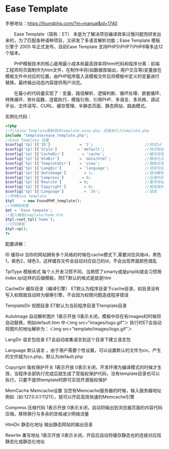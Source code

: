# Ease Template

手册地址：https://foundphp.com/?m=manual&id=1740

　　Ease Template（简称：ET） 本是为了解决项目编译效率过慢问题而研发出来的，为了匹配各种语种项目，又研发了多语言解析功能；Ease Template 模板引擎于 2005 年正式发布，目前Ease Template 支持PHP5\PHP7\PHP8等多达12个版本。
  
　　PHP模板技术的核心是用最小成本和最高效率将html代码和程序分离：前端工程师将页面制作为htm文件，在制作中将(如数据库输出，用户交互等)变量放在模板文件中对应的位置，由PHP程序载入该模板文件后将模板中定义的变量进行替换，最终输出动态内容提供用户浏览。
   
　　在最小的代码量实现了：变量、路径解析、逻辑判断、循环处理、嵌套循环、特殊循环、弥补函数、连载执行、模版引用、引用PHP、多语言、多风格、调试平台、文件读写、CURL、缓存管理、半静态页面、静态网站、路由模式。


实例化代码：   
```php
<?php   
//引入Ease Template最新版本template.ease.php，旧版本引入template.php   
include "template/ease_template.php";
//Ease Template 设置   
$config['tpl']['ID']             = '1';                       //样式id
$config['tpl']['Style']         = 'default';                  //样式地址
$config['tpl']['CacheDir']        = 'cache';                  //缓存目录
$config['tpl']['HtmDir']         = 'data/html';               //静态化目录
$config['tpl']['TemplateDir']    = 'view';                    //模板目录
$config['tpl']['LangDir']        = 'language';                //语言包目录
$config['tpl']['AutoImage']        = 1;                       //自动解析照片
$config['tpl']['Compress']        = 0;                        //压缩代码
$config['tpl']['Rewrite']        = 0;                         //重写地址
$config['tpl']['Copyright']        = 0;                       //版权保护
$config['tpl']['Language']         = 'zh';                    //语言
//声明Ease Template   
$tpl    = new FoundPHP_template();
//对模板赋值
$et = 'Ease tempate';
//载入模板template/home.htm
$tpl->set_tpl('home');
//打印模板
$tpl->p();
?>
```

配置讲解：

ID 缓存id
当你的网站拥有多个风格的时候在cache模式下,需要对应风格id，黑色1，紫色2，绿色3，这样缓存文件会自动对应自己的id，不会出现界面颜色错乱

TplType 模板格式
每个人开发习惯不同，当用惯了smarty或是phplib就会习惯用index.tpl这样的后缀模板，而ET默认的格式是就是htm

CacheDir 缓存目录（编译引擎）
ET默认为程序目录下cache目录，如目录没有写入权限就自动转为替换引擎，不会因为权限问题造成程序错误

TemplateDir 视图目录
ET默认为当前程序目录下template目录

AutoImage 自动解析图片
1表示开放 0表示关闭，模板中存在有images的时候将自动替换，例如default.htm 中＜img src=”images/logo.gif”＞ 执行时ET会自动将图片的地址解析为：＜img src=”template/images/logo.gif”＞

LangDir 语言包目录
ET会自动收集语言到这个目录下建立语言包

Language 默认语言
，由于用户需要个性设置，可以设置默认的文件为cn，产生的文件就为cn.php，默认为default.php

Copyright 版权保护开关
1表示开放 0表示关闭，开发环境为编译模式的时候才生效，当程序全部执行完成后就生成了受版权保护代码，没有template目录也可以执行，只要不提供template时即可实现开源版权保护

MemCache Memcache设置
当您有Memcache服务器的时候，输入服务器地址例如（如:127.0.0.1:11211），就可以开启高效快速的Memcache引擎

Compress 压缩代码
1表示开放 0表示关闭，自动将输出到浏览器页面的内容代码压缩，移除换行与多余的空格减少网络流量

HtmDir 静态化地址
输出静态网站的输出目录

Rewrite 重写地址
1表示开放 0表示关闭，开启后自动将缓存静态也的连接对应班静态化或静态化地址

